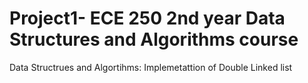 # Project1- ECE 250 2nd year Data Structures and Algorithms course 
Data Structrues and Algortihms: Implemetattion of Double Linked list 
